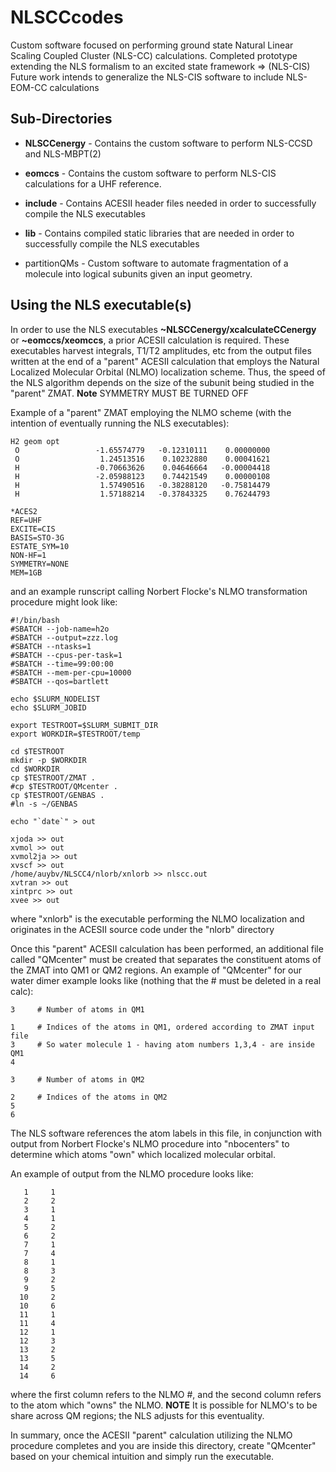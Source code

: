 # NLSCCcodes

Custom software focused on performing ground state Natural Linear Scaling Coupled Cluster (NLS-CC) calculations. 
Completed prototype extending the NLS formalism to an excited state framework => (NLS-CIS)
Future work intends to generalize the NLS-CIS software to include NLS-EOM-CC calculations

## Sub-Directories

* **NLSCCenergy** - Contains the custom software to perform NLS-CCSD and NLS-MBPT(2)

* **eomccs** - Contains the custom software to perform NLS-CIS calculations for a UHF reference. 

* **include** - Contains ACESII header files needed in order to successfully compile the NLS executables

* **lib** - Contains compiled static libraries that are needed in order to successfully compile the NLS executables 

* partitionQMs - Custom software to automate fragmentation of a molecule into logical subunits given an input geometry.



## Using the NLS executable(s)

In order to use the NLS executables **~NLSCCenergy/xcalculateCCenergy** or **~eomccs/xeomccs**, a prior ACESII calculation is required. 
These executables harvest integrals, T1/T2 amplitudes, etc from the output files written at the end of a "parent" ACESII calculation that employs 
the Natural Localized Molecular Orbital (NLMO) localization scheme. Thus, the speed of the NLS algorithm depends on the size of the subunit
being studied in the "parent" ZMAT. **Note** SYMMETRY MUST BE TURNED OFF

Example of a "parent" ZMAT employing the NLMO scheme (with the intention of eventually running the NLS executables):
```
H2 geom opt
 O                 -1.65574779   -0.12310111    0.00000000
 O                  1.24513516    0.10232880    0.00041621
 H                 -0.70663626    0.04646664   -0.00004418
 H                 -2.05988123    0.74421549    0.00000108
 H                  1.57490516   -0.38288120   -0.75814479
 H                  1.57188214   -0.37843325    0.76244793

*ACES2
REF=UHF
EXCITE=CIS
BASIS=STO-3G
ESTATE_SYM=10
NON-HF=1
SYMMETRY=NONE
MEM=1GB
```

and an example runscript calling Norbert Flocke's NLMO transformation procedure might look like:

```
#!/bin/bash
#SBATCH --job-name=h2o
#SBATCH --output=zzz.log
#SBATCH --ntasks=1
#SBATCH --cpus-per-task=1
#SBATCH --time=99:00:00
#SBATCH --mem-per-cpu=10000
#SBATCH --qos=bartlett

echo $SLURM_NODELIST
echo $SLURM_JOBID

export TESTROOT=$SLURM_SUBMIT_DIR
export WORKDIR=$TESTROOT/temp

cd $TESTROOT
mkdir -p $WORKDIR
cd $WORKDIR
cp $TESTROOT/ZMAT .
#cp $TESTROOT/QMcenter .
cp $TESTROOT/GENBAS .
#ln -s ~/GENBAS

echo "`date`" > out

xjoda >> out
xvmol >> out
xvmol2ja >> out
xvscf >> out
/home/auybv/NLSCC4/nlorb/xnlorb >> nlscc.out
xvtran >> out
xintprc >> out
xvee >> out
```
where "xnlorb" is the executable performing the NLMO localization and originates in the ACESII source code under the "nlorb" directory

Once this "parent" ACESII calculation has been performed, an additional file called "QMcenter" must be created that separates the constituent atoms
of the ZMAT into QM1 or QM2 regions. An example of "QMcenter" for our water dimer example looks like (nothing that the # must be deleted in a real calc):

```
3     # Number of atoms in QM1

1     # Indices of the atoms in QM1, ordered according to ZMAT input file
3     # So water molecule 1 - having atom numbers 1,3,4 - are inside QM1
4

3     # Number of atoms in QM2

2     # Indices of the atoms in QM2
5
6
```

The NLS software references the atom labels in this file, in conjunction with output from Norbert Flocke's NLMO procedure into "nbocenters" to determine which atoms "own" which
localized molecular orbital. 

An example of output from the NLMO procedure looks like: 

```
   1     1
   2     2
   3     1
   4     1
   5     2
   6     2
   7     1
   7     4
   8     1
   8     3
   9     2
   9     5
  10     2
  10     6
  11     1
  11     4
  12     1
  12     3
  13     2
  13     5
  14     2
  14     6

```

where the first column refers to the NLMO #, and the second column refers to the atom which "owns" the NLMO. **NOTE** It is possible for NLMO's 
to be share across QM regions; the NLS adjusts for this eventuality. 


In summary, once the ACESII "parent" calculation utilizing the NLMO procedure completes and you are inside this directory, create "QMcenter" based on
your chemical intuition and simply run the executable.





